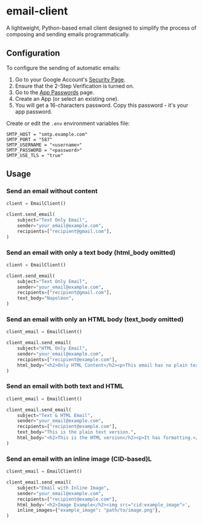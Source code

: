 # email-client

A lightweight, Python-based email client designed to simplify the process of composing and sending emails programmatically.

## Configuration

To configure the sending of automatic emails:

1. Go to your Google Account's [Security Page](https://myaccount.google.com/security).
2. Ensure that the 2-Step Verification is turned on.
3. Go to the [App Passwords](https://myaccount.google.com/apppasswords) page.
4. Create an App (or select an existing one).
5. You will get a 16-characters password. Copy this password - it's your app password.

Create or edit the `.env` environment variables file:

```
SMTP_HOST = "smtp.example.com"
SMTP_PORT = "587"
SMTP_USERNAME = "<username>"
SMTP_PASSWORD = "<password>"
SMTP_USE_TLS = "true"
```

## Usage

### Send an email without content

```python
client = EmailClient()

client.send_email(
    subject="Text Only Email",
    sender="your_email@example.com",
    recipients=["recipient@gmail.com"],
)
```

### Send an email with only a text body (html_body omitted)

```python
client = EmailClient()

client.send_email(
    subject="Text Only Email",
    sender="your_email@example.com",
    recipients=["recipient@gmail.com"],
    text_body="Napoléon",
)
```

### Send an email with only an HTML body (text_body omitted)

```python
client_email = EmailClient()

client_email.send_email(
    subject="HTML Only Email",
    sender="your_email@example.com",
    recipients=["recipient@example.com"],
    html_body="<h2>Only HTML Content</h2><p>This email has no plain text body.</p>",
)
```

### Send an email with both text and HTML

```python
client_email = EmailClient()

client_email.send_email(
    subject="Text & HTML Email",
    sender="your_email@example.com",
    recipients=["recipient@example.com"],
    text_body="This is the plain text version.",
    html_body="<h2>This is the HTML version</h2><p>It has formatting.</p>",
)
```

### Send an email with an inline image (CID-based)L

```python
client_email = EmailClient()

client_email.send_email(
    subject="Email with Inline Image",
    sender="your_email@example.com",
    recipients=["recipient@example.com"],
    html_body='<h2>Image Example</h2><img src="cid:example_image">',
    inline_images={"example_image": "path/to/image.png"},
)
```
